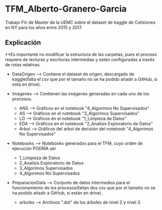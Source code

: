 # TFM_Alberto-Granero-Garcia
Trabajo Fin de Master de la UEMC sobre el dataset de kaggle de Colisiones en NY para los años entre 2015 y 2017.

Explicación
------------
**Es importante no modificar la estructura de las carpetas, pues el proceso requiere de lecturas y escrituras intermedias y están configuradas a través de rutas relativas.

- DataOrigen --> Contiene el dataset de origen, descargado de kaggle(falta el csv que por el tamaño no se ha podido añadir a GitHub, si está en drive).

- Imagenes --> Contienen las imágenes generadas en cada uno de los procesos.
	- ANS --> Gráficos en el notebook "4_Algorimos No Supervisados"
	- AS --> Gráficos en el notebook "3_Algorimos Supervisados"
	- LD --> Gráficos en el notebook "1_Limpieza de Datos"
	- EDA --> Gráficos en el notebook "2_Analisis Exploratorio de Datos"
	- Arbol --> Gráficos del arbol de decisión del notebook "4_Algorimos No Supervisados"

- Notebooks --> Notebooks generados para el TFM, cuyo orden de ejecución PODRÍA ser
	- 1_Limpieza de Datos
	- 2_Analisis Exploratorio de Datos
	- 3_Algorimos Supervisados
	- 4_Algorimos No Supervisados

- PreparacionData	--> Conjunto de datos intermedios para el funcionamiento de los procesos(faltan dos csv que por el tamaño no se ha podido añadir a GitHub, si están en drive).
	- arboles	--> Archivos ".dot" de los árboles de nivel 2 y nivel 3.
